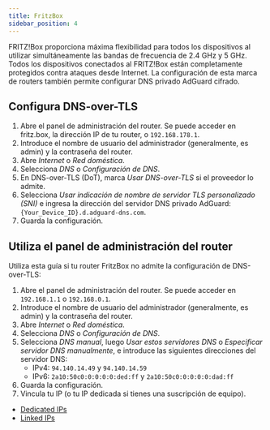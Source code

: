 ```yaml
---
title: FritzBox
sidebar_position: 4
---
```


FRITZ!Box proporciona máxima flexibilidad para todos los dispositivos al utilizar simultáneamente las bandas de frecuencia de 2.4 GHz y 5 GHz. Todos los dispositivos conectados al FRITZ!Box están completamente protegidos contra ataques desde Internet. La configuración de esta marca de routers también permite configurar DNS privado AdGuard cifrado.

## Configura DNS-over-TLS

1. Abre el panel de administración del router. Se puede acceder en fritz.box, la dirección IP de tu router, o `192.168.178.1`.
2. Introduce el nombre de usuario del administrador (generalmente, es admin) y la contraseña del router.
3. Abre _Internet_ o _Red doméstica_.
4. Selecciona _DNS_ o _Configuración de DNS_.
5. En DNS-over-TLS (DoT), marca _Usar DNS-over-TLS_ si el proveedor lo admite.
6. Selecciona _Usar indicación de nombre de servidor TLS personalizado (SNI)_ e ingresa la dirección del servidor DNS privado AdGuard:  `{Your_Device_ID}.d.adguard-dns.com`.
7. Guarda la configuración.

## Utiliza el panel de administración del router

Utiliza esta guía si tu router FritzBox no admite la configuración de DNS-over-TLS:

1. Abre el panel de administración del router. Se puede acceder en `192.168.1.1` o `192.168.0.1`.
2. Introduce el nombre de usuario del administrador (generalmente, es admin) y la contraseña del router.
3. Abre _Internet_ o _Red doméstica_.
4. Selecciona _DNS_ o _Configuración de DNS_.
5. Selecciona _DNS manual_, luego _Usar estos servidores DNS_ o _Especificar servidor DNS manualmente_, e introduce las siguientes direcciones del servidor DNS:
    - IPv4: `94.140.14.49` y `94.140.14.59`
    - IPv6: `2a10:50c0:0:0:0:0:ded:ff` y `2a10:50c0:0:0:0:0:dad:ff`
6. Guarda la configuración.
7. Vincula tu IP (o tu IP dedicada si tienes una suscripción de equipo).

- [Dedicated IPs](/private-dns/connect-devices/other-options/dedicated-ip.md)
- [Linked IPs](/private-dns/connect-devices/other-options/linked-ip.md)
